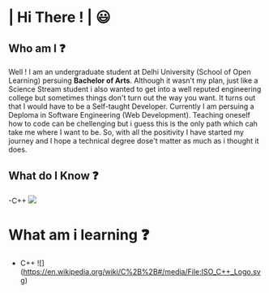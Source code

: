 # | Hi There ! | :smiley:
## Who am I :question:
Well ! I am an undergraduate student at Delhi University (School of Open Learning) persuing **Bachelor of Arts**. Although it wasn't my plan, just like a Science Stream student i also wanted to get into a well reputed engineering college but sometimes things don't turn out the way you want. It turns out that I would have to be a Self-taught Developer. Currently I am persuing a Deploma in Software Engineering (Web Development). Teaching oneself how to code can be chellenging but i guess this is the only path which cah take me where I want to be. So, with all the positivity I have started my journey and I hope a technical degree dose't matter as much as i thought it does.

## What do I Know :question:
-C++ <img src="https://en.wikipedia.org/wiki/C%2B%2B#/media/File:ISO_C++_Logo.svg">
# What am i learning :question:
- C++ ![] (https://en.wikipedia.org/wiki/C%2B%2B#/media/File:ISO_C++_Logo.svg)

